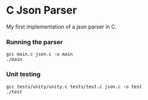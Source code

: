 # C Json Parser

My first implementation of a json parser in C.

### Running the parser
```
gcc main.c json.c -o main
./main
```

### Unit testing
```
gcc tests/unity/unity.c tests/test.c json.c -o test
./test
```